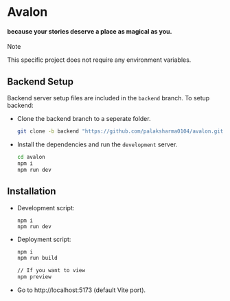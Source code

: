 # Avalon
#### because your stories deserve a place as magical as you.

> [!NOTE]
> This specific project does not require any environment variables.


## Backend Setup
Backend server setup files are included in the `backend` branch. 
To setup backend:
- Clone the backend branch to a seperate folder.
  ```bash
  git clone -b backend "https://github.com/palaksharma0104/avalon.git"
  ```

- Install the dependencies and run the `development` server.
  ```bash
  cd avalon
  npm i
  npm run dev
  ```
  

## Installation
- Development script:
  ```node
  npm i
  npm run dev
  ```


- Deployment script:

  ```bash
  npm i
  npm run build

  // If you want to view
  npm preview
  ```

- Go to http://localhost:5173 (default Vite port).

